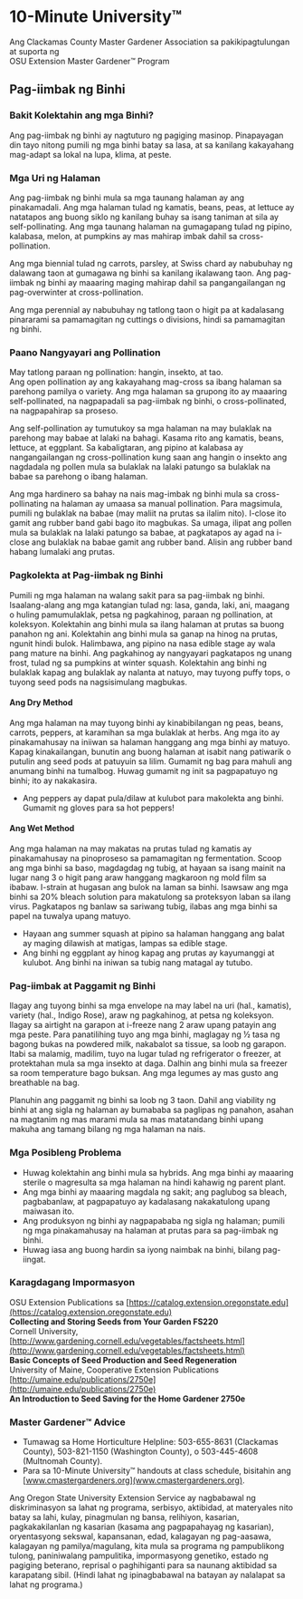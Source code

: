 # 10-Minute University™  
Ang Clackamas County Master Gardener Association sa pakikipagtulungan at suporta ng  
OSU Extension Master Gardener™ Program  

## Pag-iimbak ng Binhi  

### Bakit Kolektahin ang mga Binhi?  
Ang pag-iimbak ng binhi ay nagtuturo ng pagiging masinop. Pinapayagan din tayo nitong pumili ng mga binhi batay sa lasa, at sa kanilang kakayahang mag-adapt sa lokal na lupa, klima, at peste.  

### Mga Uri ng Halaman  
Ang pag-iimbak ng binhi mula sa mga taunang halaman ay ang pinakamadali. Ang mga halaman tulad ng kamatis, beans, peas, at lettuce ay natatapos ang buong siklo ng kanilang buhay sa isang taniman at sila ay self-pollinating. Ang mga taunang halaman na gumagapang tulad ng pipino, kalabasa, melon, at pumpkins ay mas mahirap imbak dahil sa cross-pollination.  

Ang mga biennial tulad ng carrots, parsley, at Swiss chard ay nabubuhay ng dalawang taon at gumagawa ng binhi sa kanilang ikalawang taon. Ang pag-iimbak ng binhi ay maaaring maging mahirap dahil sa pangangailangan ng pag-overwinter at cross-pollination.  

Ang mga perennial ay nabubuhay ng tatlong taon o higit pa at kadalasang pinararami sa pamamagitan ng cuttings o divisions, hindi sa pamamagitan ng binhi.  

### Paano Nangyayari ang Pollination  
May tatlong paraan ng pollination: hangin, insekto, at tao.  
Ang open pollination ay ang kakayahang mag-cross sa ibang halaman sa parehong pamilya o variety. Ang mga halaman sa grupong ito ay maaaring self-pollinated, na nagpapadali sa pag-iimbak ng binhi, o cross-pollinated, na nagpapahirap sa proseso.  

Ang self-pollination ay tumutukoy sa mga halaman na may bulaklak na parehong may babae at lalaki na bahagi. Kasama rito ang kamatis, beans, lettuce, at eggplant. Sa kabaligtaran, ang pipino at kalabasa ay nangangailangan ng cross-pollination kung saan ang hangin o insekto ang nagdadala ng pollen mula sa bulaklak na lalaki patungo sa bulaklak na babae sa parehong o ibang halaman.  

Ang mga hardinero sa bahay na nais mag-imbak ng binhi mula sa cross-pollinating na halaman ay umaasa sa manual pollination. Para magsimula, pumili ng bulaklak na babae (may maliit na prutas sa ilalim nito). I-close ito gamit ang rubber band gabi bago ito magbukas. Sa umaga, ilipat ang pollen mula sa bulaklak na lalaki patungo sa babae, at pagkatapos ay agad na i-close ang bulaklak na babae gamit ang rubber band. Alisin ang rubber band habang lumalaki ang prutas.  

### Pagkolekta at Pag-iimbak ng Binhi  
Pumili ng mga halaman na walang sakit para sa pag-iimbak ng binhi. Isaalang-alang ang mga katangian tulad ng: lasa, ganda, laki, ani, maagang o huling pamumulaklak, petsa ng pagkahinog, paraan ng pollination, at koleksyon. Kolektahin ang binhi mula sa ilang halaman at prutas sa buong panahon ng ani. Kolektahin ang binhi mula sa ganap na hinog na prutas, ngunit hindi bulok. Halimbawa, ang pipino na nasa edible stage ay wala pang mature na binhi. Ang pagkahinog ay nangyayari pagkatapos ng unang frost, tulad ng sa pumpkins at winter squash. Kolektahin ang binhi ng bulaklak kapag ang bulaklak ay nalanta at natuyo, may tuyong puffy tops, o tuyong seed pods na nagsisimulang magbukas.  

#### Ang Dry Method  
Ang mga halaman na may tuyong binhi ay kinabibilangan ng peas, beans, carrots, peppers, at karamihan sa mga bulaklak at herbs. Ang mga ito ay pinakamahusay na iniiwan sa halaman hanggang ang mga binhi ay matuyo. Kapag kinakailangan, bunutin ang buong halaman at isabit nang patiwarik o putulin ang seed pods at patuyuin sa lilim. Gumamit ng bag para mahuli ang anumang binhi na tumalbog. Huwag gumamit ng init sa pagpapatuyo ng binhi; ito ay nakakasira.  

- Ang peppers ay dapat pula/dilaw at kulubot para makolekta ang binhi. Gumamit ng gloves para sa hot peppers!  

#### Ang Wet Method  
Ang mga halaman na may makatas na prutas tulad ng kamatis ay pinakamahusay na pinoproseso sa pamamagitan ng fermentation. Scoop ang mga binhi sa baso, magdagdag ng tubig, at hayaan sa isang mainit na lugar nang 3 o higit pang araw hanggang magkaroon ng mold film sa ibabaw. I-strain at hugasan ang bulok na laman sa binhi. Isawsaw ang mga binhi sa 20% bleach solution para makatulong sa proteksyon laban sa ilang virus. Pagkatapos ng banlaw sa sariwang tubig, ilabas ang mga binhi sa papel na tuwalya upang matuyo.  

- Hayaan ang summer squash at pipino sa halaman hanggang ang balat ay maging dilawish at matigas, lampas sa edible stage.  
- Ang binhi ng eggplant ay hinog kapag ang prutas ay kayumanggi at kulubot. Ang binhi na iniwan sa tubig nang matagal ay tutubo.  

### Pag-iimbak at Paggamit ng Binhi  
Ilagay ang tuyong binhi sa mga envelope na may label na uri (hal., kamatis), variety (hal., Indigo Rose), araw ng pagkahinog, at petsa ng koleksyon. Ilagay sa airtight na garapon at i-freeze nang 2 araw upang patayin ang mga peste. Para panatilihing tuyo ang mga binhi, maglagay ng ½ tasa ng bagong bukas na powdered milk, nakabalot sa tissue, sa loob ng garapon. Itabi sa malamig, madilim, tuyo na lugar tulad ng refrigerator o freezer, at protektahan mula sa mga insekto at daga. Dalhin ang binhi mula sa freezer sa room temperature bago buksan. Ang mga legumes ay mas gusto ang breathable na bag.  

Planuhin ang paggamit ng binhi sa loob ng 3 taon. Dahil ang viability ng binhi at ang sigla ng halaman ay bumababa sa paglipas ng panahon, asahan na magtanim ng mas marami mula sa mas matatandang binhi upang makuha ang tamang bilang ng mga halaman na nais.  

### Mga Posibleng Problema  
- Huwag kolektahin ang binhi mula sa hybrids. Ang mga binhi ay maaaring sterile o magresulta sa mga halaman na hindi kahawig ng parent plant.  
- Ang mga binhi ay maaaring magdala ng sakit; ang paglubog sa bleach, pagbabanlaw, at pagpapatuyo ay kadalasang nakakatulong upang maiwasan ito.  
- Ang produksyon ng binhi ay nagpapababa ng sigla ng halaman; pumili ng mga pinakamahusay na halaman at prutas para sa pag-iimbak ng binhi.  
- Huwag iasa ang buong hardin sa iyong naimbak na binhi, bilang pag-iingat.  

### Karagdagang Impormasyon  
OSU Extension Publications sa [https://catalog.extension.oregonstate.edu](https://catalog.extension.oregonstate.edu)  
**Collecting and Storing Seeds from Your Garden FS220**  
Cornell University, [http://www.gardening.cornell.edu/vegetables/factsheets.html](http://www.gardening.cornell.edu/vegetables/factsheets.html)  
**Basic Concepts of Seed Production and Seed Regeneration**  
University of Maine, Cooperative Extension Publications [http://umaine.edu/publications/2750e](http://umaine.edu/publications/2750e)  
**An Introduction to Seed Saving for the Home Gardener 2750e**  

### Master Gardener™ Advice  
- Tumawag sa Home Horticulture Helpline: 503-655-8631 (Clackamas County), 503-821-1150 (Washington County), o 503-445-4608 (Multnomah County).  
- Para sa 10-Minute University™ handouts at class schedule, bisitahin ang [www.cmastergardeners.org](www.cmastergardeners.org).  

Ang Oregon State University Extension Service ay nagbabawal ng diskriminasyon sa lahat ng programa, serbisyo, aktibidad, at materyales nito batay sa lahi, kulay, pinagmulan ng bansa, relihiyon, kasarian, pagkakakilanlan ng kasarian (kasama ang pagpapahayag ng kasarian), oryentasyong sekswal, kapansanan, edad, kalagayan ng pag-aasawa, kalagayan ng pamilya/magulang, kita mula sa programa ng pampublikong tulong, paniniwalang pampulitika, impormasyong genetiko, estado ng pagiging beterano, reprisal o paghihiganti para sa naunang aktibidad sa karapatang sibil. (Hindi lahat ng ipinagbabawal na batayan ay nalalapat sa lahat ng programa.)